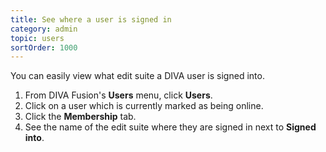 ```yaml
---
title: See where a user is signed in
category: admin
topic: users
sortOrder: 1000
---
```


You can easily view what edit suite a DIVA user is signed into.

<ol>

  <li>From DIVA Fusion's <strong>Users</strong> menu, click <strong>Users</strong>.</li>

  <li>Click on a user which is currently marked as being online.</li>

  <li>Click the <strong>Membership</strong> tab.</li>

  <li>See the name of the edit suite where they are signed in next to <strong>Signed into</strong>.</li>

</ol>
